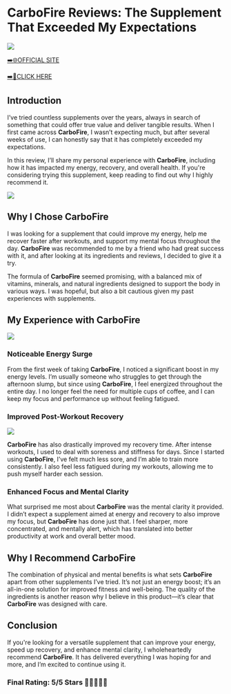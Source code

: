 # **CarboFire Reviews**: The Supplement That Exceeded My Expectations

[![](https://static.vecteezy.com/system/resources/thumbnails/019/896/014/small/buy-now-gradient-button-with-cart-symbol-buy-now-illustration-png.png)](https://edetoop.top/lander/sugarpreland-1/carbofire.html) 

[➡️🌐OFFICIAL SITE](https://edetoop.top/lander/sugarpreland-1/carbofire.html) 

[➡️🔗CLICK HERE](https://edetoop.top/lander/sugarpreland-1/carbofire.html) 


## Introduction

I’ve tried countless supplements over the years, always in search of something that could offer true value and deliver tangible results. When I first came across **CarboFire**, I wasn’t expecting much, but after several weeks of use, I can honestly say that it has completely exceeded my expectations.

In this review, I’ll share my personal experience with **CarboFire**, including how it has impacted my energy, recovery, and overall health. If you're considering trying this supplement, keep reading to find out why I highly recommend it.

[![](https://wallpapers.com/images/hd/red-order-now-button-udg4jcj4arvn8b0n-2.png)](https://edetoop.top/lander/sugarpreland-1/carbofire.html)  

## Why I Chose **CarboFire**

I was looking for a supplement that could improve my energy, help me recover faster after workouts, and support my mental focus throughout the day. **CarboFire** was recommended to me by a friend who had great success with it, and after looking at its ingredients and reviews, I decided to give it a try.

The formula of **CarboFire** seemed promising, with a balanced mix of vitamins, minerals, and natural ingredients designed to support the body in various ways. I was hopeful, but also a bit cautious given my past experiences with supplements.

## My Experience with **CarboFire**

[![](https://static.vecteezy.com/system/resources/thumbnails/019/896/014/small/buy-now-gradient-button-with-cart-symbol-buy-now-illustration-png.png)](https://edetoop.top/lander/sugarpreland-1/carbofire.html)

### Noticeable Energy Surge

From the first week of taking **CarboFire**, I noticed a significant boost in my energy levels. I’m usually someone who struggles to get through the afternoon slump, but since using **CarboFire**, I feel energized throughout the entire day. I no longer feel the need for multiple cups of coffee, and I can keep my focus and performance up without feeling fatigued.

### Improved Post-Workout Recovery

[![](https://wallpapers.com/images/hd/red-order-now-button-udg4jcj4arvn8b0n-2.png)](https://edetoop.top/lander/sugarpreland-1/carbofire.html)  

**CarboFire** has also drastically improved my recovery time. After intense workouts, I used to deal with soreness and stiffness for days. Since I started using **CarboFire**, I’ve felt much less sore, and I’m able to train more consistently. I also feel less fatigued during my workouts, allowing me to push myself harder each session.

### Enhanced Focus and Mental Clarity

What surprised me most about **CarboFire** was the mental clarity it provided. I didn’t expect a supplement aimed at energy and recovery to also improve my focus, but **CarboFire** has done just that. I feel sharper, more concentrated, and mentally alert, which has translated into better productivity at work and overall better mood.

## Why I Recommend **CarboFire**

The combination of physical and mental benefits is what sets **CarboFire** apart from other supplements I’ve tried. It’s not just an energy boost; it’s an all-in-one solution for improved fitness and well-being. The quality of the ingredients is another reason why I believe in this product—it’s clear that **CarboFire** was designed with care.

## Conclusion

If you're looking for a versatile supplement that can improve your energy, speed up recovery, and enhance mental clarity, I wholeheartedly recommend **CarboFire**. It has delivered everything I was hoping for and more, and I’m excited to continue using it.

### Final Rating: 5/5 Stars 🌟🌟🌟🌟🌟
